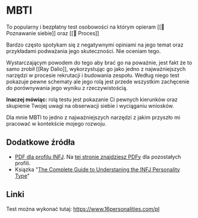 # MBTI
To popularny i bezpłatny test osobowości na którym opieram [[💛 Poznawanie siebie]] oraz [[💫 Proces]]

Bardzo często spotykam się z negatywnymi opiniami na jego temat oraz przykładami podważania jego skuteczności. Nie oceniam tego.

Wystarczającym powodem do tego aby brać go na poważnie, jest fakt że to samo zrobił [[Ray Dalio]], wykorzystując go jako jedno z najważniejszych narzędzi w procesie rekrutacji i budowania zespołu. Według niego test pokazuje pewne schematy ale jego rolą jest przede wszystkim zachęcenie do porównywania jego wyniku z rzeczywistością.

**Inaczej mówiąc:** rolą testu jest pokazanie Ci pewnych kierunków oraz skupienie Twojej uwagi na obserwacji siebie i wyciąganiu wniosków.

Dla mnie MBTI to jedno z najważniejszych narzędzi z jakim przyszło mi pracować w kontekście mojego rozwoju.

## Dodatkowe źródła
- [PDF dla profilu INFJ](https://idigitalcitizen.files.wordpress.com/2011/02/infj-profile-counselor-protector-pdf2.pdf). Na [tej stronie znajdziesz PDFy](https://digitalcitizen.ca/personality-assessment/) dla pozostałych profili.
- Ksiązka "[The Complete Guide to Understaning the INFJ Personality Type](https://www.goodreads.com/book/show/46252131-the-complete-guide-to-understanding-the-infj-personality-type)"

## Linki
Test można wykonać tutaj: 
https://www.16personalities.com/pl